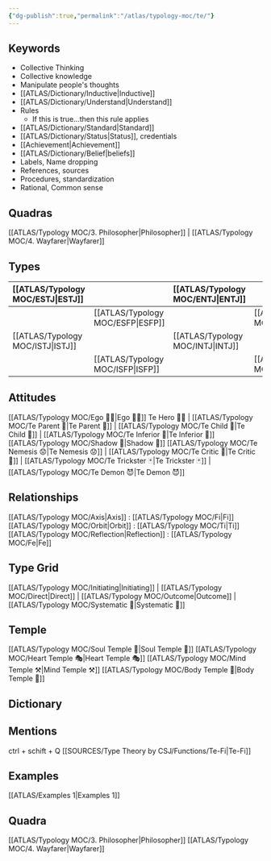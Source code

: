 ```yaml
---
{"dg-publish":true,"permalink":"/atlas/typology-moc/te/"}
---
```



## Keywords
- Collective Thinking
- Collective knowledge
- Manipulate people's thoughts 
- [[ATLAS/Dictionary/Inductive\|Inductive]]
- [[ATLAS/Dictionary/Understand\|Understand]]
- Rules
	- If this is true...then this rule applies 
- [[ATLAS/Dictionary/Standard\|Standard]]
- [[ATLAS/Dictionary/Status\|Status]], credentials
- [[Achievement\|Achievement]]
- [[ATLAS/Dictionary/Belief\|beliefs]]
- Labels, Name dropping
- References, sources 
- Procedures, standardization
- Rational, Common sense


## Quadras
[[ATLAS/Typology MOC/3. Philosopher\|Philosopher]] | [[ATLAS/Typology MOC/4. Wayfarer\|Wayfarer]] 

## Types 

| [[ATLAS/Typology MOC/ESTJ\|ESTJ]]&nbsp; |  |  [[ATLAS/Typology MOC/ENTJ\|ENTJ]]      |  |
|:---------------|:-----------|:---------------|:---------------|
|  | [[ATLAS/Typology MOC/ESFP\|ESFP]]   |  | [[ATLAS/Typology MOC/ENFP\|ENFP]]       |
| [[ATLAS/Typology MOC/ISTJ\|ISTJ]]       | |  [[ATLAS/Typology MOC/INTJ\|INTJ]]      |   |
|  |  [[ATLAS/Typology MOC/ISFP\|ISFP]]  |    | [[ATLAS/Typology MOC/INFP\|INFP]]       |  

## Attitudes
[[ATLAS/Typology MOC/Ego 🙋‍♂️\|Ego 🙋‍♂️]]
Te Hero 🦸‍♂️ | [[ATLAS/Typology MOC/Te Parent 🤰\|Te Parent 🤰]] | [[ATLAS/Typology MOC/Te Child 🧒\|Te Child 🧒]] | [[ATLAS/Typology MOC/Te Inferior 👶\|Te Inferior 👶]]
[[ATLAS/Typology MOC/Shadow 👤\|Shadow 👤]] 
[[ATLAS/Typology MOC/Te Nemesis 😟\|Te Nemesis 😟]] | [[ATLAS/Typology MOC/Te Critic 👵\|Te Critic 👵]] | [[ATLAS/Typology MOC/Te Trickster 🃏\|Te Trickster 🃏]] | [[ATLAS/Typology MOC/Te Demon 😈\|Te Demon 😈]]

## Relationships 
[[ATLAS/Typology MOC/Axis\|Axis]] : [[ATLAS/Typology MOC/Fi\|Fi]]
[[ATLAS/Typology MOC/Orbit\|Orbit]] : [[ATLAS/Typology MOC/Ti\|Ti]]
[[ATLAS/Typology MOC/Reflection\|Reflection]]  : [[ATLAS/Typology MOC/Fe\|Fe]]

## Type Grid 
[[ATLAS/Typology MOC/Initiating\|Initiating]] | [[ATLAS/Typology MOC/Direct\|Direct]] | [[ATLAS/Typology MOC/Outcome\|Outcome]] | [[ATLAS/Typology MOC/Systematic 🔧\|Systematic 🔧]]

## Temple 
[[ATLAS/Typology MOC/Soul Temple 👥\|Soul Temple 👥]]
[[ATLAS/Typology MOC/Heart Temple 🎭\|Heart Temple 🎭]]
[[ATLAS/Typology MOC/Mind Temple ⚒️\|Mind Temple ⚒️]]
[[ATLAS/Typology MOC/Body Temple 🌳\|Body Temple 🌳]]

## Dictionary


## Mentions 
ctrl + schift + Q
[[SOURCES/Type Theory by CSJ/Functions/Te-Fi\|Te-Fi]]

## Examples 
[[ATLAS/Examples 1\|Examples 1]] 

## Quadra
[[ATLAS/Typology MOC/3. Philosopher\|Philosopher]]
[[ATLAS/Typology MOC/4. Wayfarer\|Wayfarer]]
